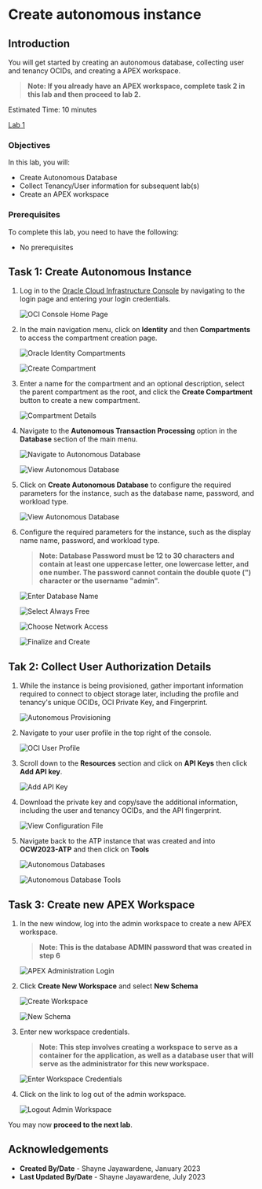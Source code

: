 # Create autonomous instance

## Introduction

You will get started by creating an autonomous database, collecting user and tenancy OCIDs, and creating a APEX workspace.

>**Note: If you already have an APEX workspace, complete task 2 in this lab and then proceed to lab 2.**

Estimated Time: 10 minutes

[Lab 1](videohub:1_oiov76r9)

### Objectives

In this lab, you will:

- Create Autonomous Database
- Collect Tenancy/User information for subsequent lab(s)
- Create an APEX workspace

### Prerequisites

To complete this lab, you need to have the following:

- No prerequisites

## Task 1: Create Autonomous Instance

1. Log in to the [Oracle Cloud Infrastructure Console](https://www.oracle.com/cloud/sign-in.html) by navigating to the login page and entering your login credentials.

    ![OCI Console Home Page](images/oci-home-page.png " ")

2. In the main navigation menu, click on **Identity** and then **Compartments** to access the compartment creation page.

    ![Oracle Identity Compartments](images/oci-identity.png " ")

    ![Create Compartment](images/oci-compartment.png " ")

3. Enter a name for the compartment and an optional description, select the parent compartment as the root, and click the **Create Compartment** button to create a new compartment.

    ![Compartment Details](images/create-new-compartment.png " ")

4. Navigate to the **Autonomous Transaction Processing** option in the **Database** section of the main menu.

    ![Navigate to Autonomous Database](images/nav-autonomous-db.png " ")

    ![View Autonomous Database](images/oci-autonomous-database.png " ")

5. Click on **Create Autonomous Database** to configure the required parameters for the instance, such as the database name, password, and workload type.

    ![View Autonomous Database](images/oci-autonomous-database-2.png " ")

6. Configure the required parameters for the instance, such as the display name name, password, and workload type.

    >**Note: Database Password must be 12 to 30 characters and contain at least one uppercase letter, one lowercase letter, and one number. The password cannot contain the double quote (") character or the username "admin".**

    ![Enter Database Name](images/enter-db-name.png " ")

    ![Select Always Free](images/atp-always-free.png " ")

    ![Choose Network Access](images/atp-network-access.png " ")

    ![Finalize and Create](images/create-atp.png " ")

## Tak 2: Collect User Authorization Details

1. While the instance is being provisioned, gather important information required to connect to object storage later, including the profile and tenancy's unique OCIDs, OCI Private Key, and Fingerprint.

    ![Autonomous Provisioning](images/atp-provisioning.png " ")

2. Navigate to your user profile in the top right of the console.

    ![OCI User Profile](images/nav-user-profile.png " ")

3. Scroll down to the **Resources** section and click on **API Keys** then click **Add API key**.

    ![Add API Key](images/add-api-key.png " ")

4. Download the private key and copy/save the additional information, including the user and tenancy OCIDs, and the API fingerprint.

    ![View Configuration File](images/configuration-file.png " ")

5. Navigate back to the ATP instance that was created and into **OCW2023-ATP** and then click on **Tools**

    ![Autonomous Databases](images/autonomous-databases.png " ")

    ![Autonomous Database Tools](images/database-tools.png " ")

## Task 3: Create new APEX Workspace

1. In the new window, log into the admin workspace to create a new APEX workspace.

    >**Note: This is the database ADMIN password that was created in step 6**

    ![APEX Administration Login](images/admin-login.png " ")

2. Click **Create New Workspace** and select **New Schema**

    ![Create Workspace](images/new-schema-1.png " ")

    ![New Schema](images/new-schema-2.png " ")

3. Enter new workspace credentials.

    >**Note: This step involves creating a workspace to serve as a container for the application, as well as a database user that will serve as the administrator for this new workspace.**

    ![Enter Workspace Credentials](images/workspace-credentials.png " ")

4. Click on the link to log out of the admin workspace.

    ![Logout Admin Workspace](images/logout-workspace.png " ")

You may now **proceed to the next lab**.

## Acknowledgements

- **Created By/Date** - Shayne Jayawardene, January 2023
- **Last Updated By/Date** - Shayne Jayawardene, July 2023
